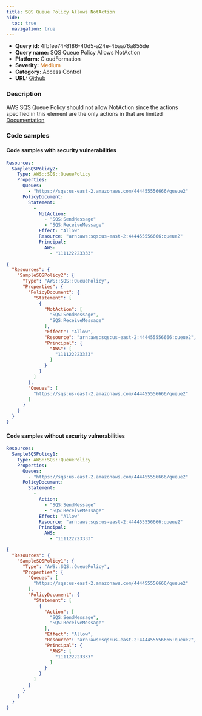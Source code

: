 ```yaml
---
title: SQS Queue Policy Allows NotAction
hide:
  toc: true
  navigation: true
---
```


<style>
  .highlight .hll {
    background-color: #ff171742;
  }
  .md-content {
    max-width: 1100px;
    margin: 0 auto;
  }
</style>

-   **Query id:** 4fbfee74-8186-40d5-a24e-4baa76a855de
-   **Query name:** SQS Queue Policy Allows NotAction
-   **Platform:** CloudFormation
-   **Severity:** <span style="color:#C60">Medium</span>
-   **Category:** Access Control
-   **URL:** [Github](https://github.com/Checkmarx/kics/tree/master/assets/queries/cloudFormation/aws/sqs_queue_policy_allows_not_action)

### Description
AWS SQS Queue Policy should not allow NotAction since the actions specified in this element are the only actions in that are limited<br>
[Documentation](https://docs.aws.amazon.com/IAM/latest/UserGuide/reference_policies_elements_notaction.html)

### Code samples
#### Code samples with security vulnerabilities
```yaml title="Postitive test num. 1 - yaml file" hl_lines="7"
Resources:
  SampleSQSPolicy2:
    Type: AWS::SQS::QueuePolicy
    Properties:
      Queues:
        - "https://sqs:us-east-2.amazonaws.com/444455556666/queue2"
      PolicyDocument:
        Statement:
          -
            NotAction:
              - "SQS:SendMessage"
              - "SQS:ReceiveMessage"
            Effect: "Allow"
            Resource: "arn:aws:sqs:us-east-2:444455556666:queue2"
            Principal:
              AWS:
                - "111122223333"
```
```json title="Postitive test num. 2 - json file" hl_lines="6"
{
  "Resources": {
    "SampleSQSPolicy2": {
      "Type": "AWS::SQS::QueuePolicy",
      "Properties": {
        "PolicyDocument": {
          "Statement": [
            {
              "NotAction": [
                "SQS:SendMessage",
                "SQS:ReceiveMessage"
              ],
              "Effect": "Allow",
              "Resource": "arn:aws:sqs:us-east-2:444455556666:queue2",
              "Principal": {
                "AWS": [
                  "111122223333"
                ]
              }
            }
          ]
        },
        "Queues": [
          "https://sqs:us-east-2.amazonaws.com/444455556666/queue2"
        ]
      }
    }
  }
}

```


#### Code samples without security vulnerabilities
```yaml title="Negative test num. 1 - yaml file"
Resources:
  SampleSQSPolicy1:
    Type: AWS::SQS::QueuePolicy
    Properties:
      Queues:
        - "https://sqs:us-east-2.amazonaws.com/444455556666/queue2"
      PolicyDocument:
        Statement:
          -
            Action:
              - "SQS:SendMessage"
              - "SQS:ReceiveMessage"
            Effect: "Allow"
            Resource: "arn:aws:sqs:us-east-2:444455556666:queue2"
            Principal:
              AWS:
                - "111122223333"
```
```json title="Negative test num. 2 - json file"
{
  "Resources": {
    "SampleSQSPolicy1": {
      "Type": "AWS::SQS::QueuePolicy",
      "Properties": {
        "Queues": [
          "https://sqs:us-east-2.amazonaws.com/444455556666/queue2"
        ],
        "PolicyDocument": {
          "Statement": [
            {
              "Action": [
                "SQS:SendMessage",
                "SQS:ReceiveMessage"
              ],
              "Effect": "Allow",
              "Resource": "arn:aws:sqs:us-east-2:444455556666:queue2",
              "Principal": {
                "AWS": [
                  "111122223333"
                ]
              }
            }
          ]
        }
      }
    }
  }
}

```
